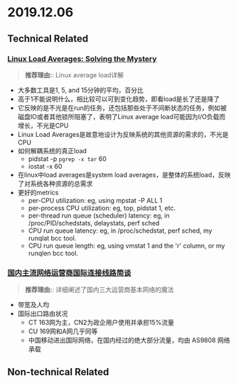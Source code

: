 2019.12.06
========

## Technical Related

### [Linux Load Averages: Solving the Mystery](http://www.brendangregg.com/blog/2017-08-08/linux-load-averages.html)
> **推荐理由:**: Linux average load详解
* 大多数工具是1, 5, and 15分钟的平均，百分比
* 高于1不能说明什么，相比较可以可到变化趋势，即看load是长了还是降了
* 它反映的是不光是在run的任务，还包括那些处于不间断状态的任务，例如被磁盘IO或者其他锁所阻塞了，表明了Linux average load可能因为I/O负载而增长，不光是CPU
* Linux Load Averages是故意地设计为反映系统的其他资源的需求的，不光是CPU
* 如何解耦系统的真正load
  * pidstat -p `pgrep -x tar` 60
  * iostat -x 60
* 在linux中load averages是system load averages，是整体的系统load，反映了对系统各种资源的总需求
* 更好的metrics
  * per-CPU utilization: eg, using mpstat -P ALL 1
  * per-process CPU utilization: eg, top, pidstat 1, etc.
  * per-thread run queue (scheduler) latency: eg, in /proc/PID/schedstats, delaystats, perf sched
  * CPU run queue latency: eg, in /proc/schedstat, perf sched, my runqlat bcc tool.
  * CPU run queue length: eg, using vmstat 1 and the 'r' column, or my runqlen bcc tool.

### [国内主流网络运营商国际连接线路简谈](https://zhuanlan.zhihu.com/p/64467370?utm_source=wechat_session&utm_medium=social&s_r=0&from=timeline&isappinstalled=0&wechatShare=1)
> **推荐理由:**: 详细阐述了国内三大运营商基本网络的魔法
* 带宽及人均
* 国际出口路由状况
  * CT 163网为主，CN2为政企用户使用并承担15%流量
  * CU 169网和A网几乎同等
  * 中国移动进出国际网络，在国内经过的绝大部分流量，均由 AS9808 网络承载

## Non-technical Related
